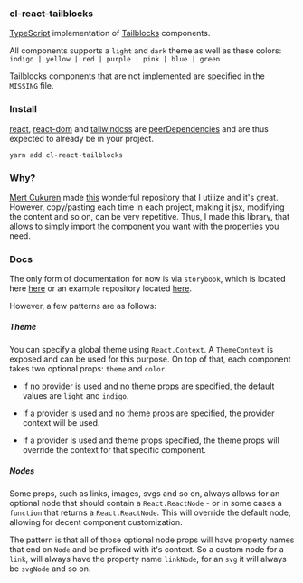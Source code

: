 ### cl-react-tailblocks

[TypeScript](https://www.typescriptlang.org/) implementation of [Tailblocks](https://tailblocks.cc/) components.

All components supports a `light` and `dark` theme as well as these colors: `indigo | yellow | red | purple | pink | blue | green`

Tailblocks components that are not implemented are specified in the `MISSING` file.

### Install

[react](https://www.npmjs.com/package/react), [react-dom](https://www.npmjs.com/package/react-dom) and [tailwindcss](https://www.npmjs.com/package/tailwindcss) are [peerDependencies](https://docs.npmjs.com/cli/v8/configuring-npm/package-json#peerdependencies) and are thus expected to already be in your project.

`yarn add cl-react-tailblocks`

### Why?

[Mert Cukuren](https://github.com/mertJF) made [this](https://github.com/mertJF/tailblocks) wonderful repository that I utilize and it's great. However, copy/pasting each time in each project, making it jsx, modifying the content and so on, can be very repetitive. Thus, I made this library, that allows to simply import the component you want with the properties you need.

### Docs

The only form of documentation for now is via `storybook`, which is located here [here](https://lindeneg.github.io/cl-react-tailblocks/) or an example repository located [here](https://github.com/Lindeneg/cl-react-tailblocks-example).

However, a few patterns are as follows:

##### Theme

You can specify a global theme using `React.Context`. A `ThemeContext` is exposed and can be used for this purpose. On top of that, each component takes two optional props: `theme` and `color`.

- If no provider is used and no theme props are specified, the default values are `light` and `indigo`.

- If a provider is used and no theme props are specified, the provider context will be used.

- If a provider is used and theme props specified, the theme props will override the context for that specific component.

##### Nodes

Some props, such as links, images, svgs and so on, always allows for an optional node that should contain a `React.ReactNode` - or in some cases a `function` that returns a `React.ReactNode`. This will override the default node, allowing for decent component customization.

The pattern is that all of those optional node props will have property names that end on `Node` and be prefixed with it's context. So a custom node for a `link`, will always have the property name `linkNode`, for an `svg` it will always be `svgNode` and so on.

